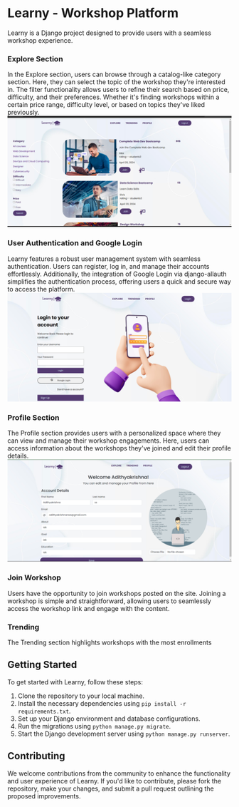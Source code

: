 # Learny - Workshop Platform

Learny is a Django project designed to provide users with a seamless workshop experience. 

### Explore Section

In the Explore section, users can browse through a catalog-like category section. Here, they can select the topic of the workshop they're interested in. The filter functionality allows users to refine their search based on price, difficulty, and their preferences. Whether it's finding workshops within a certain price range, difficulty level, or based on topics they've liked previously.
![alt text](image.png)

### User Authentication and Google Login

Learny features a robust user management system with seamless authentication. Users can register, log in, and manage their accounts effortlessly. Additionally, the integration of Google Login via django-allauth simplifies the authentication process, offering users a quick and secure way to access the platform.
![alt text](image-1.png)

### Profile Section

The Profile section provides users with a personalized space where they can view and manage their workshop engagements. Here, users can access information about the workshops they've joined and edit their profile details.
![alt text](image-2.png)

### Join Workshop

Users have the opportunity to join workshops posted on the site. Joining a workshop is simple and straightforward, allowing users to seamlessly access the workshop link and engage with the content.

### Trending

The Trending section highlights workshops with the most enrollments
## Getting Started

To get started with Learny, follow these steps:

1. Clone the repository to your local machine.
2. Install the necessary dependencies using `pip install -r requirements.txt`.
3. Set up your Django environment and database configurations.
4. Run the migrations using `python manage.py migrate`.
5. Start the Django development server using `python manage.py runserver`.

## Contributing

We welcome contributions from the community to enhance the functionality and user experience of Learny. If you'd like to contribute, please fork the repository, make your changes, and submit a pull request outlining the proposed improvements.

